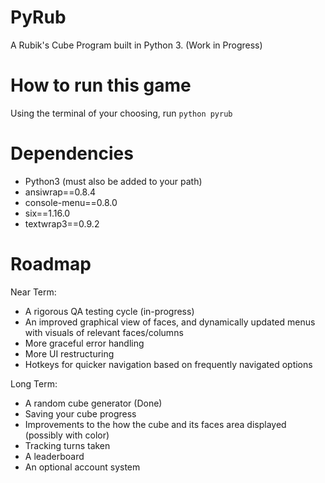 # PyRub
A Rubik's Cube Program built in Python 3. (Work in Progress)

# How to run this game
Using the terminal of your choosing, run ```python pyrub```

# Dependencies
* Python3 (must also be added to your path)
* ansiwrap==0.8.4
* console-menu==0.8.0
* six==1.16.0
* textwrap3==0.9.2

# Roadmap
Near Term:
* A rigorous QA testing cycle (in-progress)
* An improved graphical view of faces, and dynamically updated menus with visuals of relevant faces/columns
* More graceful error handling
* More UI restructuring
* Hotkeys for quicker navigation based on frequently navigated options

Long Term:
* A random cube generator (Done)
* Saving your cube progress
* Improvements to the how the cube and its faces area displayed (possibly with color)
* Tracking turns taken
* A leaderboard
* An optional account system
